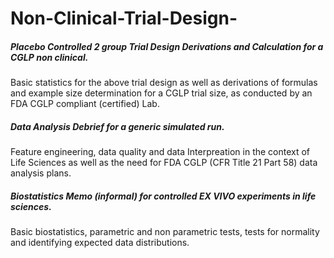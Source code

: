 # Non-Clinical-Trial-Design-

##### Placebo Controlled 2 group Trial Design Derivations and Calculation for a CGLP non clinical. 
Basic statistics for the above trial design as well as derivations of formulas and example size determination for a CGLP trial size, as conducted by an FDA CGLP compliant (certified) Lab. 

##### Data Analysis Debrief for a generic simulated run. 
Feature engineering, data quality and data Interpreation in the context of Life Sciences as well as the need for FDA CGLP (CFR Title 21 Part 58) data analysis plans. 

##### Biostatistics Memo (informal) for controlled EX VIVO experiments in life sciences. 
Basic biostatistics, parametric and non parametric tests, tests for normality and identifying expected data distributions. 

